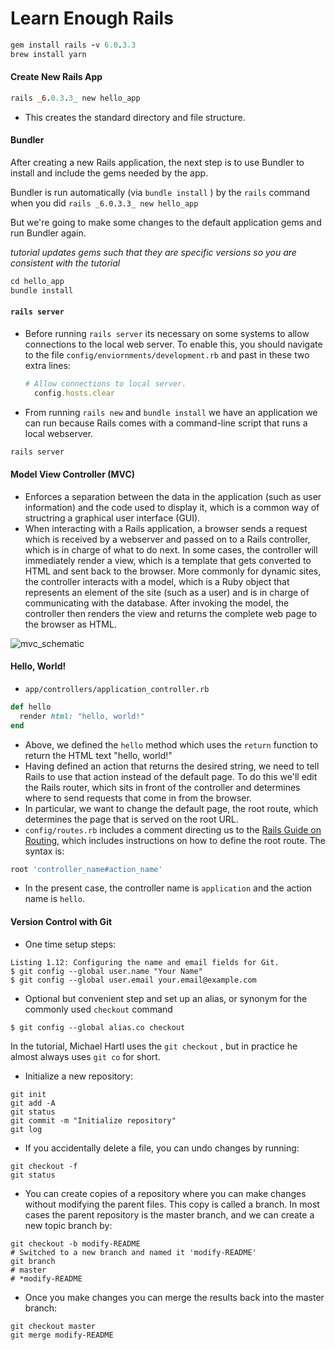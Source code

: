 # Learn Enough Rails

```ruby
gem install rails -v 6.0.3.3
brew install yarn
```



#### Create New Rails App

```ruby
rails _6.0.3.3_ new hello_app
```

- This creates the standard directory and file structure.

#### Bundler

After creating a new Rails application, the next step is to use Bundler to install and include the gems needed by the app.

Bundler is run automatically (via `bundle install` ) by the `rails` command when you did `rails _6.0.3.3_ new hello_app`

But we're going to make some changes to the default application gems and run Bundler again.

*tutorial updates gems such that they are specific versions so you are consistent with the tutorial*

```ruby
cd hello_app
bundle install
```

#### `rails server`

- Before running `rails server` its necessary on some systems to allow connections to the local web server. To enable this, you should navigate to the file `config/enviornments/development.rb` and past in these two extra lines:

  ```ruby
  # Allow connections to local server.
    config.hosts.clear
  ```

- From running `rails new` and `bundle install` we have an application we can run because Rails comes with a command-line script that runs a local webserver.

```ruby
rails server
```



#### Model View Controller (MVC)

- Enforces a separation between the data in the application (such as user information) and the code used to display it, which is a common way of structring a graphical user interface (GUI).
- When interacting with a Rails application, a browser sends a request which is received by a webserver and passed on to a Rails controller, which is in charge of what to do next. In some cases, the controller will immediately render a view, which is a template that gets converted to HTML and sent back to the browser. More commonly for dynamic sites, the controller interacts with a model, which is a Ruby object that represents an element of the site (such as a user) and is in charge of communicating with the database. After invoking the model, the controller then renders the view and returns the complete web page to the browser as HTML.

![mvc_schematic](https://softcover.s3.amazonaws.com/636/ruby_on_rails_tutorial_6th_edition/images/figures/mvc_schematic.png)

#### Hello, World!

- `app/controllers/application_controller.rb`

```ruby
def hello
  render html: "hello, world!"
end
```

- Above, we defined the `hello` method which uses the `return` function to return the HTML text "hello, world!"
- Having defined an action that returns the desired string, we need to tell Rails to use that action instead of the default page. To do this we'll edit the Rails router, which sits in front of the controller and determines where to send requests that come in from the browser.
- In particular, we want to change the default page, the root route, which determines the page that is served on the root URL.
- `config/routes.rb` includes a comment directing us to the [Rails Guide on Routing](https://guides.rubyonrails.org/routing.html), which includes instructions on how to define the root route. The syntax is:

```ruby
root 'controller_name#action_name'
```

- In the present case, the controller name is `application` and the action name is `hello`.

#### Version Control with Git

- One time setup steps:

```git
Listing 1.12: Configuring the name and email fields for Git.
$ git config --global user.name "Your Name"
$ git config --global user.email your.email@example.com
```

- Optional but convenient step and set up an alias, or synonym for the commonly used `checkout` command

```git
$ git config --global alias.co checkout
```

In the tutorial, Michael Hartl uses the  `git checkout` , but in practice he almost always uses `git co` for short.

- Initialize a new repository:

```git
git init
git add -A
git status
git commit -m "Initialize repository"
git log
```

- If you accidentally delete a file, you can undo changes by running:

```git
git checkout -f
git status
```

- You can create copies of a repository where you can make changes without modifying the parent files. This copy is called a branch. In most cases the parent repository is the master branch, and we can create a new topic branch by:

```git
git checkout -b modify-README
# Switched to a new branch and named it 'modify-README'
git branch
# master
# *modify-README
```

- Once you make changes you can merge the results back into the master branch:

```git
git checkout master
git merge modify-README
```

